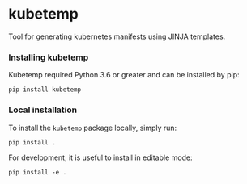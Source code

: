 # kubetemp
Tool for generating kubernetes manifests using JINJA templates.

### Installing kubetemp
Kubetemp required Python 3.6 or greater and can be installed by pip:
```
pip install kubetemp
```

### Local installation 
To install the `kubetemp` package locally, simply run:
```
pip install .
```

For development, it is useful to install in editable mode:
```
pip install -e .
```
